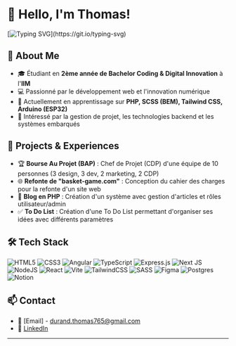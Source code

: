 # 👋 Hello, I'm Thomas!

[![Typing SVG](https://readme-typing-svg.demolab.com?font=Fira+Code&pause=1000&width=435&lines=Bienvenue+sur+mon+profil+!!!)](https://git.io/typing-svg)

## 🚀 About Me

- 🎓 Étudiant en **2ème année de Bachelor Coding & Digital Innovation** à l'**IIM**
- 💻 Passionné par le développement web et l'innovation numérique
- 📍 Actuellement en apprentissage sur **PHP, SCSS (BEM), Tailwind CSS, Arduino (ESP32)**
- 🎯 Intéressé par la gestion de projet, les technologies backend et les systèmes embarqués

## 📌 Projects & Experiences

- 🏆 **Bourse Au Projet (BAP)** : Chef de Projet (CDP) d'une équipe de 10 personnes (3 design, 3 dev, 2 marketing, 2 CDP)
- 🌐 **Refonte de "basket-game.com"** : Conception du cahier des charges pour la refonte d'un site web
- 📝 **Blog en PHP** : Création d'un système avec gestion d'articles et rôles utilisateur/admin
- ✅ **To Do List** : Création d'une To Do List permettant d'organiser ses idées avec différents paramètres

## 🛠️ Tech Stack

![HTML5](https://img.shields.io/badge/html5-%23E34F26.svg?style=for-the-badge&logo=html5&logoColor=white) ![CSS3](https://img.shields.io/badge/css3-%231572B6.svg?style=for-the-badge&logo=css3&logoColor=white) ![Angular](https://img.shields.io/badge/angular-%23DD0031.svg?style=for-the-badge&logo=angular&logoColor=white) ![TypeScript](https://img.shields.io/badge/typescript-%23007ACC.svg?style=for-the-badge&logo=typescript&logoColor=white) ![Express.js](https://img.shields.io/badge/express.js-%23404d59.svg?style=for-the-badge&logo=express&logoColor=%2361DAFB) ![Next JS](https://img.shields.io/badge/Next-black?style=for-the-badge&logo=next.js&logoColor=white) ![NodeJS](https://img.shields.io/badge/node.js-6DA55F?style=for-the-badge&logo=node.js&logoColor=white) ![React](https://img.shields.io/badge/react-%2320232a.svg?style=for-the-badge&logo=react&logoColor=%2361DAFB) ![Vite](https://img.shields.io/badge/vite-%23646CFF.svg?style=for-the-badge&logo=vite&logoColor=white) ![TailwindCSS](https://img.shields.io/badge/tailwindcss-%2338B2AC.svg?style=for-the-badge&logo=tailwind-css&logoColor=white) ![SASS](https://img.shields.io/badge/SASS-hotpink.svg?style=for-the-badge&logo=SASS&logoColor=white) ![Figma](https://img.shields.io/badge/figma-%23F24E1E.svg?style=for-the-badge&logo=figma&logoColor=white) ![Postgres](https://img.shields.io/badge/postgres-%23316192.svg?style=for-the-badge&logo=postgresql&logoColor=white)  ![Notion](https://img.shields.io/badge/Notion-%23000000.svg?style=for-the-badge&logo=notion&logoColor=white) 

## 📫 Contact

- 💌 [Email] - durand.thomas765@gmail.com
- 🔗 [LinkedIn](https://www.linkedin.com/in/thomas-durand-002a1428b/)
<!-- 🌐 [Portfolio](https://tonportfolio.com)-->
---



<!--
- ⚡ Fun fact: ...
-->
